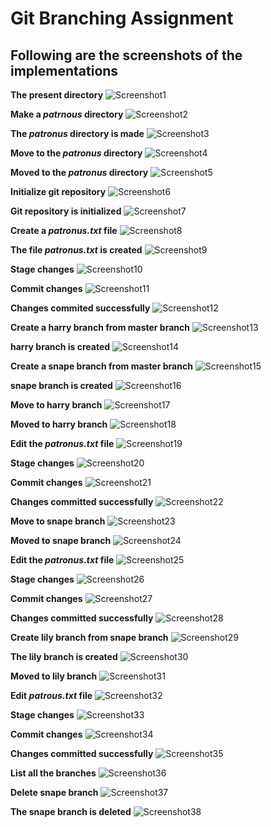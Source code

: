 # Git Branching Assignment
## Following are the screenshots of the implementations

**The present directory**
![Screenshot1](https://user-images.githubusercontent.com/58776463/213845848-3c5c96ad-b592-46cf-a1a2-cace0e3b1dee.png)

**Make a *patrnous* directory**
![Screenshot2](https://user-images.githubusercontent.com/58776463/213845852-8098a80e-ffd3-4e1d-8c3e-92233d20da84.png)

**The *patronus* directory is made**
![Screenshot3](https://user-images.githubusercontent.com/58776463/213845855-fe4969f9-54f2-4ce0-b658-e0bd62b23226.png)

**Move to the *patronus* directory**
![Screenshot4](https://user-images.githubusercontent.com/58776463/213845857-a0bcb41e-9dda-4650-b3be-8bb0b28f0d93.png)

**Moved to the *patronus* directory**
![Screenshot5](https://user-images.githubusercontent.com/58776463/213845859-06686107-81bc-4975-a7ad-5f0e19a40589.png)

**Initialize git repository**
![Screenshot6](https://user-images.githubusercontent.com/58776463/213845861-779b8374-681b-4a46-b2a8-48694d5da816.png)

**Git repository is initialized**
![Screenshot7](https://user-images.githubusercontent.com/58776463/213845862-3bf1af86-f04e-4681-8710-df32b8301c79.png)

**Create a *patronus.txt* file**
![Screenshot8](https://user-images.githubusercontent.com/58776463/213845865-6b2e3329-ce49-4eb4-9f78-993ad81e50b9.png)

**The file *patronus.txt* is created**
![Screenshot9](https://user-images.githubusercontent.com/58776463/213845866-3e353590-2031-4e13-997b-ff871e11c48d.png)

**Stage changes**
![Screenshot10](https://user-images.githubusercontent.com/58776463/213845867-09c95c3c-8909-40a1-b50f-a09b8a920ce9.png)

**Commit changes**
![Screenshot11](https://user-images.githubusercontent.com/58776463/213845868-7c8b4c75-dc5d-446a-bdf5-c28421ea7dfe.png)

**Changes commited successfully**
![Screenshot12](https://user-images.githubusercontent.com/58776463/213845869-c7a0ea0a-d150-4868-b0d6-d33c689815f4.png)

**Create a harry branch from master branch**
![Screenshot13](https://user-images.githubusercontent.com/58776463/213845870-8110406c-576c-4d9e-86f8-ee3033258c96.png)

**harry branch is created**
![Screenshot14](https://user-images.githubusercontent.com/58776463/213845871-72457a90-6abc-47af-b2c2-d933d2a84bda.png)

**Create a snape branch from master branch**
![Screenshot15](https://user-images.githubusercontent.com/58776463/213845873-c1dd9785-d879-43c8-8b36-86a9f807e864.png)

**snape branch is created**
![Screenshot16](https://user-images.githubusercontent.com/58776463/213845876-397a48f5-2700-4f82-be5e-4fd30db4eaad.png)

**Move to harry branch**
![Screenshot17](https://user-images.githubusercontent.com/58776463/213845879-dd2761a9-e36d-43c6-a34f-34482454fc13.png)

**Moved to harry branch**
![Screenshot18](https://user-images.githubusercontent.com/58776463/213845880-0c544530-f068-456f-86fd-50bcdc019707.png)

**Edit the *patronus.txt* file**
![Screenshot19](https://user-images.githubusercontent.com/58776463/213845881-f1068d93-32e2-4004-8fe2-4396beb13c4e.png)

**Stage changes**
![Screenshot20](https://user-images.githubusercontent.com/58776463/213845882-e2fd7587-a845-4b34-880e-773480e96d7e.png)

**Commit changes**
![Screenshot21](https://user-images.githubusercontent.com/58776463/213845883-e4d522bd-0b00-4300-85ac-e8af79bf309b.png)

**Changes committed successfully**
![Screenshot22](https://user-images.githubusercontent.com/58776463/213845888-a4969aff-90b6-4b35-b646-8b4235b541d7.png)

**Move to snape branch**
![Screenshot23](https://user-images.githubusercontent.com/58776463/213845892-aa999f72-e3fc-4e22-adc7-0c4b5188cebc.png)

**Moved to snape branch**
![Screenshot24](https://user-images.githubusercontent.com/58776463/213845894-6654c87d-ffb9-477a-8fba-bf293f5a989f.png)

**Edit the *patronus.txt* file**
![Screenshot25](https://user-images.githubusercontent.com/58776463/213845895-b09a18d8-ba58-4b1e-b034-fd6fdda7bfb7.png)

**Stage changes**
![Screenshot26](https://user-images.githubusercontent.com/58776463/213845898-8eed4e87-e8e6-41ce-bc04-bf617bc525ec.png)

**Commit changes**
![Screenshot27](https://user-images.githubusercontent.com/58776463/213845901-b99d3b0b-3929-43cd-bdeb-f4df91efbfc1.png)

**Changes committed successfully**
![Screenshot28](https://user-images.githubusercontent.com/58776463/213845902-814d6d0e-a05a-4031-878e-e813f602a116.png)

**Create lily branch from snape branch**
![Screenshot29](https://user-images.githubusercontent.com/58776463/213845903-f8e2cf52-43fa-401f-9be8-e79c831798c2.png)

**The lily branch is created**
![Screenshot30](https://user-images.githubusercontent.com/58776463/213845905-6af8dff7-4ab8-4a46-a62d-1e750a5a8344.png)

**Moved to lily branch**
![Screenshot31](https://user-images.githubusercontent.com/58776463/213845906-c077b4b5-0720-43cd-991b-13e00c896a55.png)

**Edit *patrous.txt* file**
![Screenshot32](https://user-images.githubusercontent.com/58776463/213845907-985f00d5-7711-4d64-8909-81a88bc97d25.png)

**Stage changes**
![Screenshot33](https://user-images.githubusercontent.com/58776463/213845908-36a6b463-4a7b-48b5-a1f6-7a34d6a4e130.png)

**Commit changes**
![Screenshot34](https://user-images.githubusercontent.com/58776463/213845909-6cfa4c27-aead-4aca-8d3b-eaf72516db01.png)

**Changes committed successfully**
![Screenshot35](https://user-images.githubusercontent.com/58776463/213845910-5da01ab6-9dfb-4f93-aab1-33a003aa4dbe.png)

**List all the branches**
![Screenshot36](https://user-images.githubusercontent.com/58776463/213845912-d02b8ff3-ceaf-4679-963c-a9522b7d956a.png)

**Delete snape branch**
![Screenshot37](https://user-images.githubusercontent.com/58776463/213845913-baa80676-c4ff-4189-834f-6a494e7dace0.png)

**The snape branch is deleted**
![Screenshot38](https://user-images.githubusercontent.com/58776463/213845914-2bdb9f05-8a58-49ae-803d-6a78bd7ec4cd.png)
